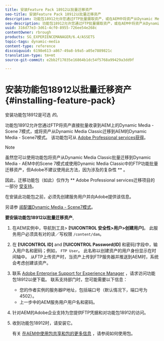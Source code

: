 ```yaml
---
title: 安装Feature Pack 18912以批量迁移资产
seo-title: 安装Feature Pack 18912以批量迁移资产
description: 功能包18912允许您通过FTP批量摄取资产，或在AEM中将资产从Dynamic Media Classic迁移到Dynamic Media。 此可选功能包可从Adobe支持部门获得。
seo-description: 功能包18912允许您通过FTP批量摄取资产，或在AEM中将资产从Dynamic Media Classic迁移到Dynamic Media。 此可选功能包可从Adobe支持部门获得。
uuid: 316d77e3-3d61-4cf0-8955-726ee54e268c
contentOwner: rbrough
products: SG_EXPERIENCEMANAGER/6.4/ASSETS
topic-tags: dynamic-media
content-type: reference
discoiquuid: 6198e613-a867-49a8-b9a5-a05e7889821c
translation-type: tm+mt
source-git-commit: e2bb2f17035e16864b1dc54f5768a99429a3dd9f

---
```



# 安装功能包18912以批量迁移资产 {#installing-feature-pack}

安装功能包18912是可选 _的_。

功能包18912允许您通过FTP将资产直接批量收录到AEM上的Dynamic Media - Scene 7模式，或将资产从Dynamic Media Classic迁移到AEM的Dynamic Media - Scene7模式。 该功能包可从 [Adobe Professional services获得](https://www.adobe.com/experience-cloud/consulting-services.html)。

>[!NOTE]
>
>虽然您可以使用功能包将资产从Dynamic Media Classic批量迁移到Dynamic Media - AEM中的Scene 7模式或使用Dynamic Media Classic中的FTP功能批量迁移资产，但Adobe不建议使用此方法，因为涉及的复杂性 ** 。
>
>因此，迁移功能包（如此）仅作为 ** Adobe Professional services迁移项目的一部分 [受支持](https://www.adobe.com/experience-cloud/consulting-services.html)。

在安装此功能包之前，必须先创建服务用户并向Adobe提供该信息。

另请参 [阅配置Dynamic Media - Scene7模式](https://helpx.adobe.com/experience-manager/6-4/assets/using/config-dms7.html)。

**要安装功能包18912以批量迁移资产**,

1. 在AEM实例中，导航到工具> **[!UICONTROL 安全性>用户>创建用户]**。 此服务用户必须具有对的读／写权限 `/content/dam`。
1. 在 **[!UICONTROL ID]** and **[!UICONTROL Password(ID]** 和密码)字段中，输入用户名和密码；例如， `FTP User`。 此名称以创建资产的用户身份显示在时间轴中。 从FTP上传资产时，当资产上传到FTP服务器并推送到AEM时，系统会考虑创建该资产。
1. 联系 [Adobe Enterprise Support for Experience Manager](https://helpx.adobe.com/contact/enterprise-support.ec.html) ，请求访问功能包18912以便下载。 联系支持部门时，您可能需要以下信息：

   * 您的作者实例的服务器IP地址，包括端口号（默认情况下，端口号为4502）。
   * 上一步中的AEM服务用户用户名和密码。

1. 针对AEM的Adobe企业支持为您提供FTP凭据和对功能包18912的访问。

1. 收到功能包18912时，请安装它。

   有关 [在AEM中使用包共享和包的更多信息](/help/sites-administering/package-manager.md) ，请参阅如何使用包。

